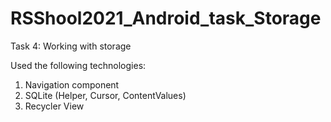 # RSShool2021_Android_task_Storage
Task 4: Working with storage

Used the following technologies:

1. Navigation component
2. SQLite (Helper, Cursor, ContentValues)
3. Recycler View

